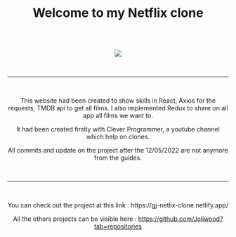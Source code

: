 <h1 align=center>Welcome to my Netflix clone</h1>
<br />

<br />
<p align=center ><img src="https://github.com/Joliwood/Netflix-clone/blob/374c55b499f9ded606d10550f6e22f2c7f5bcaea/netflix-clone.gif" /></p>
<br />

---

<br />
<p align=center>This website had been created to show skills in React, Axios for the requests, TMDB api to get all films. I also implemented Redux to share on all app all films we want to.</p>
<p align=center>It had been created firstly with Clever Programmer, a youtube channel which help on clones.</p>
<p align=center>All commits and update on the project after the 12/05/2022 are not anymore from the guides.</p>
<br />

---

<br />
<p align=center>You can check out the project at this link : https://gj-netlix-clone.netlify.app/</p>
<p align=center>All the others projects can be visible here : <a href="https://backlist.onrender.com/" target="blank">https://github.com/Joliwood?tab=repositories</a></p>
